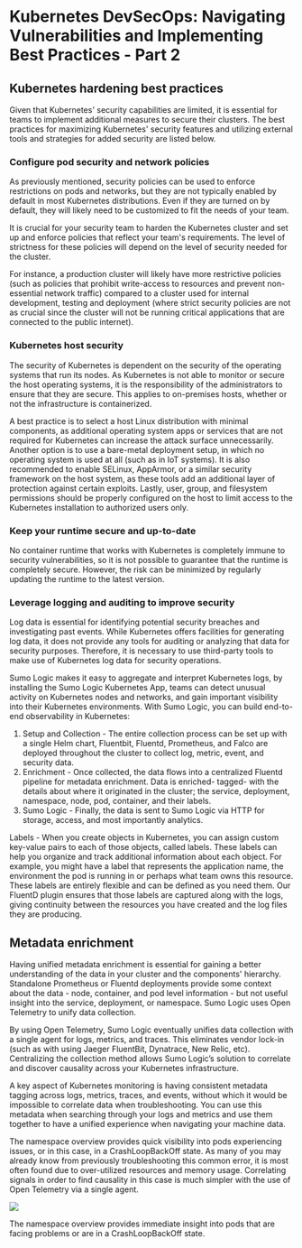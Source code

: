 # Kubernetes DevSecOps: Navigating Vulnerabilities and Implementing Best Practices - Part 2


## Kubernetes hardening best practices
Given that Kubernetes' security capabilities are limited, it is essential for teams to implement additional measures to secure their clusters. The best practices for maximizing Kubernetes' security features and utilizing external tools and strategies for added security are listed below.

### **Configure pod security and network policies**
As previously mentioned, security policies can be used to enforce restrictions on pods and networks, but they are not typically enabled by default in most Kubernetes distributions. Even if they are turned on by default, they will likely need to be customized to fit the needs of your team.

It is crucial for your security team to harden the Kubernetes cluster and set up and enforce policies that reflect your team's requirements. The level of strictness for these policies will depend on the level of security needed for the cluster.

For instance, a production cluster will likely have more restrictive policies (such as policies that prohibit write-access to resources and prevent non-essential network traffic) compared to a cluster used for internal development, testing and deployment (where strict security policies are not as crucial since the cluster will not be running critical applications that are connected to the public internet).

### **Kubernetes host security**
The security of Kubernetes is dependent on the security of the operating systems that run its nodes. As Kubernetes is not able to monitor or secure the host operating systems, it is the responsibility of the administrators to ensure that they are secure. This applies to on-premises hosts, whether or not the infrastructure is containerized.

A best practice is to select a host Linux distribution with minimal components, as additional operating system apps or services that are not required for Kubernetes can increase the attack surface unnecessarily. Another option is to use a bare-metal deployment setup, in which no operating system is used at all (such as in IoT systems). It is also recommended to enable SELinux, AppArmor, or a similar security framework on the host system, as these tools add an additional layer of protection against certain exploits. Lastly, user, group, and filesystem permissions should be properly configured on the host to limit access to the Kubernetes installation to authorized users only.

### **Keep your runtime secure and up-to-date**
No container runtime that works with Kubernetes is completely immune to security vulnerabilities, so it is not possible to guarantee that the runtime is completely secure. However, the risk can be minimized by regularly updating the runtime to the latest version.
### **Leverage logging and auditing to improve security**
Log data is essential for identifying potential security breaches and investigating past events. While Kubernetes offers facilities for generating log data, it does not provide any tools for auditing or analyzing that data for security purposes. Therefore, it is necessary to use third-party tools to make use of Kubernetes log data for security operations.

Sumo Logic makes it easy to aggregate and interpret Kubernetes logs, by installing the Sumo Logic Kubernetes App, teams can detect unusual activity on Kubernetes nodes and networks, and gain important visibility into their Kubernetes environments. With Sumo Logic, you can build end-to-end observability in Kubernetes:

1. Setup and Collection - The entire collection process can be set up with a single Helm chart, Fluentbit, Fluentd, Prometheus, and Falco are deployed throughout the cluster to collect log, metric, event, and security data.
2. Enrichment - Once collected, the data flows into a centralized Fluentd pipeline for metadata enrichment. Data is enriched- tagged- with the details about where it originated in the cluster; the service, deployment, namespace, node, pod, container, and their labels.
3. Sumo Logic - Finally, the data is sent to Sumo Logic via HTTP for storage, access, and most importantly analytics.

Labels - When you create objects in Kubernetes, you can assign custom key-value pairs to each of those objects, called labels. These labels can help you organize and track additional information about each object. For example, you might have a label that represents the application name, the environment the pod is running in or perhaps what team owns this resource. These labels are entirely flexible and can be defined as you need them. Our FluentD plugin ensures that those labels are captured along with the logs, giving continuity between the resources you have created and the log files they are producing.

## Metadata enrichment

Having unified metadata enrichment is essential for gaining a better understanding of the data in your cluster and the components' hierarchy. Standalone Prometheus or Fluentd deployments provide some context about the data - node, container, and pod level information - but not useful insight into the service, deployment, or namespace. Sumo Logic uses Open Telemetry to unify data collection.

By using Open Telemetry, Sumo Logic eventually unifies data collection with a single agent for logs, metrics, and traces. This eliminates vendor lock-in (such as with using Jaeger FluentBit, Dynatrace, New Relic, etc). Centralizing the collection method allows Sumo Logic’s solution to correlate and discover causality across your Kubernetes infrastructure.

A key aspect of Kubernetes monitoring is having consistent metadata tagging across logs, metrics, traces, and events, without which it would be impossible to correlate data when troubleshooting. You can use this metadata when searching through your logs and metrics and use them together to have a unified experience when navigating your machine data.

The namespace overview provides quick visibility into pods experiencing issues, or in this case, in a CrashLoopBackOff state. As many of you may already know from previously troubleshooting this common error, it is most often found due to over-utilized resources and memory usage. Correlating signals in order to find causality in this case is much simpler with the use of Open Telemetry via a single agent.


![](images/image36.png)


The namespace overview provides immediate insight into pods that are facing problems or are in a CrashLoopBackOff state.

